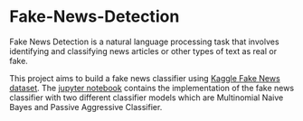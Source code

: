 # Fake-News-Detection

Fake News Detection is a natural language processing task that involves identifying and classifying news articles or other types of text as real or fake.

This project aims to build a fake news classifier using [Kaggle Fake News dataset](https://www.kaggle.com/competitions/fake-news/data?select=train.csv). The [jupyter notebook](https://github.com/crncck/Fake-News-Detection/blob/main/FakeNewsDetection.ipynb) contains the implementation of the fake news classifier with two different classifier models which are Multinomial Naive Bayes and Passive Aggressive Classifier.
